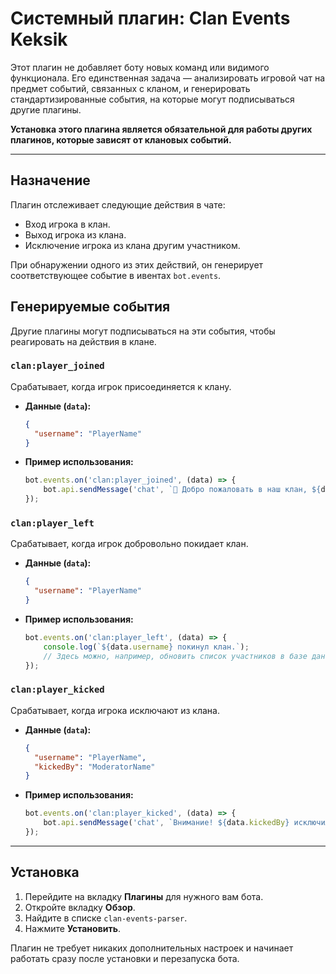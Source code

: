 # Системный плагин: Clan Events Keksik

Этот плагин не добавляет боту новых команд или видимого функционала. Его единственная задача — анализировать игровой чат на предмет событий, связанных с кланом, и генерировать стандартизированные события, на которые могут подписываться другие плагины.

**Установка этого плагина является обязательной для работы других плагинов, которые зависят от клановых событий.**

---

## Назначение

Плагин отслеживает следующие действия в чате:
-   Вход игрока в клан.
-   Выход игрока из клана.
-   Исключение игрока из клана другим участником.

При обнаружении одного из этих действий, он генерирует соответствующее событие в ивентах `bot.events`.

## Генерируемые события

Другие плагины могут подписываться на эти события, чтобы реагировать на действия в клане.

### `clan:player_joined`
Срабатывает, когда игрок присоединяется к клану.

-   **Данные (`data`):**
    ```json
    {
      "username": "PlayerName"
    }
    ```
-   **Пример использования:**
    ```javascript
    bot.events.on('clan:player_joined', (data) => {
        bot.api.sendMessage('chat', `🎉 Добро пожаловать в наш клан, ${data.username}!`);
    });
    ```

### `clan:player_left`
Срабатывает, когда игрок добровольно покидает клан.

-   **Данные (`data`):**
    ```json
    {
      "username": "PlayerName"
    }
    ```
-   **Пример использования:**
    ```javascript
    bot.events.on('clan:player_left', (data) => {
        console.log(`${data.username} покинул клан.`);
        // Здесь можно, например, обновить список участников в базе данных.
    });
    ```

### `clan:player_kicked`
Срабатывает, когда игрока исключают из клана.

-   **Данные (`data`):**
    ```json
    {
      "username": "PlayerName",
      "kickedBy": "ModeratorName"
    }
    ```
-   **Пример использования:**
    ```javascript
    bot.events.on('clan:player_kicked', (data) => {
        bot.api.sendMessage('chat', `Внимание! ${data.kickedBy} исключил игрока ${data.username} из наших рядов!`);
    });
    ```

---

## Установка

1.  Перейдите на вкладку **Плагины** для нужного вам бота.
2.  Откройте вкладку **Обзор**.
3.  Найдите в списке `clan-events-parser`.
4.  Нажмите **Установить**.

Плагин не требует никаких дополнительных настроек и начинает работать сразу после установки и перезапуска бота.
